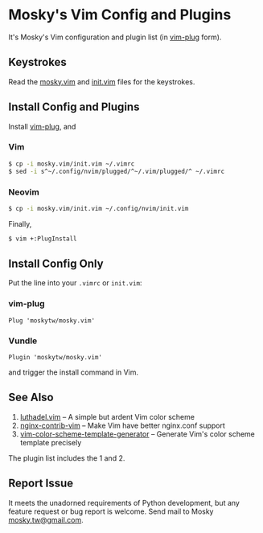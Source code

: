 # Mosky's Vim Config and Plugins

It's Mosky's Vim configuration and plugin list (in
[vim-plug](https://github.com/junegunn/vim-plug) form).


## Keystrokes

Read the
[mosky.vim](https://github.com/moskytw/mosky.vim/blob/nvim/plugin/mosky.vim) and
[init.vim](https://github.com/moskytw/mosky.vim/blob/nvim/init.vim) files for
the keystrokes.


## Install Config and Plugins

Install [vim-plug](https://github.com/junegunn/vim-plug), and

### Vim

```bash
$ cp -i mosky.vim/init.vim ~/.vimrc
$ sed -i s^~/.config/nvim/plugged/^~/.vim/plugged/^ ~/.vimrc
```

### Neovim

```bash
$ cp -i mosky.vim/init.vim ~/.config/nvim/init.vim
```

Finally,

```bash
$ vim +:PlugInstall
```


## Install Config Only

Put the line into your `.vimrc` or `init.vim`:

### vim-plug

```vim
Plug 'moskytw/mosky.vim'
```

### Vundle

```vim
Plugin 'moskytw/mosky.vim'
```

and trigger the install command in Vim.


## See Also

1. [luthadel.vim](https://github.com/moskytw/luthadel.vim) – A simple but ardent
   Vim color scheme
2. [nginx-contrib-vim](https://github.com/moskytw/nginx-contrib-vim) – Make Vim
   have better nginx.conf support
3. [vim-color-scheme-template-generator](https://github.com/moskytw/vim-color-scheme-template-generator) – Generate Vim's color scheme template precisely

The plugin list includes the 1 and 2.


## Report Issue

It meets the unadorned requirements of Python development, but any feature
request or bug report is welcome. Send mail to Mosky mosky.tw@gmail.com.
